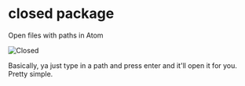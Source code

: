 # closed package

Open files with paths in Atom

![Closed](http://raynes.me/hfiles/goodclosed.png)

Basically, ya just type in a path and press enter and it'll open it for you.
Pretty simple.
